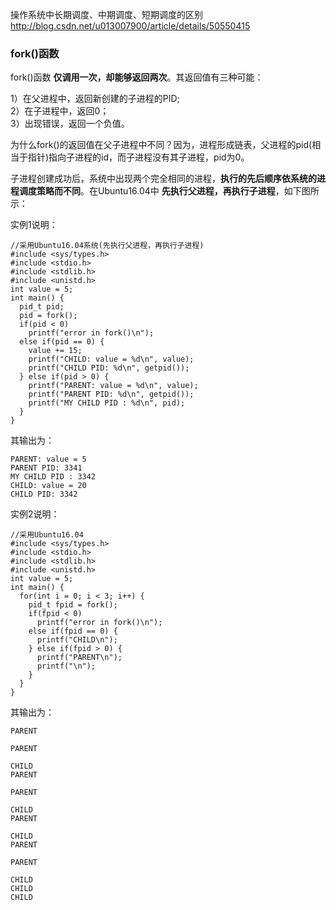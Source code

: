 操作系统中长期调度、中期调度、短期调度的区别
http://blog.csdn.net/u013007900/article/details/50550415

### fork()函数

fork()函数 **仅调用一次，却能够返回两次**。其返回值有三种可能：

1）在父进程中，返回新创建的子进程的PID;  
2）在子进程中，返回0；  
3）出现错误，返回一个负值。  

为什么fork()的返回值在父子进程中不同？因为，进程形成链表，父进程的pid(相当于指针)指向子进程的id，而子进程没有其子进程，pid为0。

子进程创建成功后，系统中出现两个完全相同的进程，**执行的先后顺序依系统的进程调度策略而不同**。在Ubuntu16.04中 **先执行父进程，再执行子进程**，如下图所示：



实例1说明：

```
//采用Ubuntu16.04系统(先执行父进程，再执行子进程)
#include <sys/types.h>
#include <stdio.h>
#include <stdlib.h>
#include <unistd.h>
int value = 5;
int main() {
  pid_t pid;
  pid = fork();
  if(pid < 0)
    printf("error in fork()\n");
  else if(pid == 0) {
    value += 15;
    printf("CHILD: value = %d\n", value);
    printf("CHILD PID: %d\n", getpid());
  } else if(pid > 0) {
    printf("PARENT: value = %d\n", value);
    printf("PARENT PID: %d\n", getpid());
    printf("MY CHILD PID : %d\n", pid);
  }
}
```

其输出为：

```
PARENT: value = 5
PARENT PID: 3341
MY CHILD PID : 3342
CHILD: value = 20
CHILD PID: 3342
```

实例2说明：

```
//采用Ubuntu16.04
#include <sys/types.h>
#include <stdio.h>
#include <stdlib.h>
#include <unistd.h>
int value = 5;
int main() {
  for(int i = 0; i < 3; i++) {
    pid_t fpid = fork();
    if(fpid < 0)
      printf("error in fork()\n");
    else if(fpid == 0) {
      printf("CHILD\n");
    } else if(fpid > 0) {
      printf("PARENT\n");
      printf("\n");
    }
  }
}
```

其输出为：

```
PARENT

PARENT

CHILD
PARENT

PARENT

CHILD
PARENT

CHILD
PARENT

PARENT

CHILD
CHILD
CHILD
```
